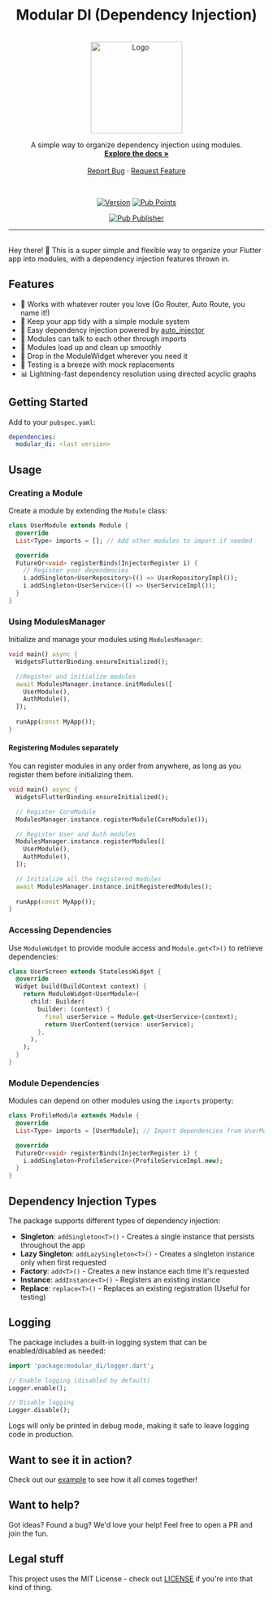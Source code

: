 <a name="readme-top"></a>


<h1 align="center">Modular DI (Dependency Injection)</h1>

<!-- PROJECT LOGO -->
<br />
<div align="center">
  <!-- You should link the logo to the pub dev page of you project or a homepage otherwise -->
  <a href="https://github.com/davidsdearaujo/modular_di/">
    <img src="https://raw.githubusercontent.com/davidsdearaujo/modular_di/main/readme_assets/logo.webp" alt="Logo" width="180">
  </a>

  <p align="center">
    A simple way to organize dependency injection using modules.
    <br />
    <!-- Put the link for the documentation here -->
    <a href="https://pub.dev/documentation/modular_di/latest/"><strong>Explore the docs »</strong></a>
    <br />
    <br />
    <!-- Disable unused links with with comments -->
    <!--<a href="https://pub.dev/publishers/deivao.dev/packages">View Demo</a> -->
    <!-- The Report Bug and Request Feature should point to the issues page of the project, in this example we use the pull requests page because this is a github template -->
    <a href="https://github.com/davidsdearaujo/modular_di/issues">Report Bug</a>
    ·
    <a href="https://github.com/davidsdearaujo/modular_di/issues">Request Feature</a>
  </p>

<br>

<!--  SHIELDS  ---->


<!-- The shields here are an example of what could be used and are the most recommended, there are more below in the "some recomendations about shields" section. 
See the links in the example below, changing the parts after img.shields.io you can change the content of the shields. Alternatively, go to the website and generate new shields.  

The ones used here are:
- Release version
- Pub Points
- publisher: deivao.dev --->

[![Version](https://img.shields.io/github/v/release/davidsdearaujo/modular_di?style=plastic)](https://pub.dev/packages/modular_di)
[![Pub Points](https://img.shields.io/pub/points/modular_di?label=pub%20points&style=plastic)](https://pub.dev/packages/modular_di/score)

[![Pub Publisher](https://img.shields.io/pub/publisher/modular_di?style=plastic)](https://pub.dev/publishers/deivao.dev/packages)
</div>

<!----
About Shields, some recommendations:
+-+
Build - GithubWorkflow ou Github Commit checks state
CodeCoverage - Codecov
Chat - Discord 
License - Github
Rating - Pub Likes, Pub Points and Pub Popularity (if still in early stages, we recommend only Pub Points since it's controllable)
Social - GitHub Forks, Github Org's Stars (if using Flutterando as the main org), YouTube Channel Subscribers (Again, using Flutterando, as set in the example)
--->

---

<br>
Hey there! 👋 This is a super simple and flexible way to organize your Flutter app into modules, with a dependency injection features thrown in.


## Features

- 🔌 Works with whatever router you love (Go Router, Auto Route, you name it!)
- 🎯 Keep your app tidy with a simple module system
- 💉 Easy dependency injection powered by [auto_injector](https://pub.dev/packages/auto_injector)
- 🔄 Modules can talk to each other through imports
- 🚀 Modules load up and clean up smoothly 
- 🎨 Drop in the ModuleWidget wherever you need it
- 🧪 Testing is a breeze with mock replacements
- 📊 Lightning-fast dependency resolution using directed acyclic graphs

## Getting Started

Add to your `pubspec.yaml`:

```yaml
dependencies:
  modular_di: <last version>
```

## Usage

### Creating a Module

Create a module by extending the `Module` class:

```dart
class UserModule extends Module {
  @override
  List<Type> imports = []; // Add other modules to import if needed

  @override
  FutureOr<void> registerBinds(InjectorRegister i) {
    // Register your dependencies
    i.addSingleton<UserRepository>(() => UserRepositoryImpl());
    i.addSingleton<UserService>(() => UserServiceImpl());
  }
}
```


### Using ModulesManager

Initialize and manage your modules using `ModulesManager`:

```dart
void main() async {
  WidgetsFlutterBinding.ensureInitialized();

  //Register and initialize modules
  await ModulesManager.instance.initModules([
    UserModule(),
    AuthModule(),
  ]);
  
  runApp(const MyApp());
}
```

#### Registering Modules separately
You can register modules in any order from anywhere, as long as you register them before initializing them.

```dart
void main() async {
  WidgetsFlutterBinding.ensureInitialized();

  // Register CoreModule
  ModulesManager.instance.registerModule(CoreModule());

  // Register User and Auth modules
  ModulesManager.instance.registerModules([
    UserModule(),
    AuthModule(),
  ]);

  // Initialize all the registered modules
  await ModulesManager.instance.initRegisteredModules();
  
  runApp(const MyApp());
}
```

### Accessing Dependencies

Use `ModuleWidget` to provide module access and `Module.get<T>()` to retrieve dependencies:

```dart
class UserScreen extends StatelessWidget {
  @override
  Widget build(BuildContext context) {
    return ModuleWidget<UserModule>(
      child: Builder(
        builder: (context) {
          final userService = Module.get<UserService>(context);
          return UserContent(service: userService);
        },
      ),
    );
  }
}
```

### Module Dependencies

Modules can depend on other modules using the `imports` property:

```dart
class ProfileModule extends Module {
  @override
  List<Type> imports = [UserModule]; // Import dependencies from UserModule

  @override
  FutureOr<void> registerBinds(InjectorRegister i) {
    i.addSingleton<ProfileService>(ProfileServiceImpl.new);
  }
}
```

## Dependency Injection Types

The package supports different types of dependency injection:

- **Singleton**: `addSingleton<T>()` - Creates a single instance that persists throughout the app
- **Lazy Singleton**: `addLazySingleton<T>()` - Creates a singleton instance only when first requested
- **Factory**: `add<T>()` - Creates a new instance each time it's requested
- **Instance**: `addInstance<T>()` - Registers an existing instance
- **Replace**: `replace<T>()` - Replaces an existing registration (Useful for testing)

## Logging

The package includes a built-in logging system that can be enabled/disabled as needed:

```dart
import 'package:modular_di/logger.dart';

// Enable logging (disabled by default)
Logger.enable();

// Disable logging
Logger.disable();
```

Logs will only be printed in debug mode, making it safe to leave logging code in production.

## Want to see it in action?
Check out our [example](example) to see how it all comes together!

## Want to help?
Got ideas? Found a bug? We'd love your help! Feel free to open a PR and join the fun.

## Legal stuff
This project uses the MIT License - check out [LICENSE](LICENSE) if you're into that kind of thing.

